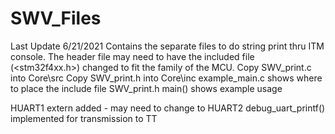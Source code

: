 # SWV_Files
Last Update 6/21/2021 Contains the separate files to do string print thru ITM console.
The header file may need to have the included file (<stm32f4xx.h>) changed to fit the family of the MCU.
Copy SWV_print.c into Core\src
Copy SWV_print.h into Core\inc
example_main.c shows where to place the include file SWV_print.h
main() shows example usage


HUART1 extern added - may need to change to HUART2
debug_uart_printf() implemented for transmission to TT

